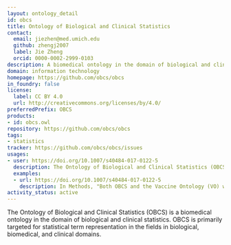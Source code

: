 ```yaml
---
layout: ontology_detail
id: obcs
title: Ontology of Biological and Clinical Statistics
contact:
  email: jiezhen@med.umich.edu
  github: zhengj2007
  label: Jie Zheng
  orcid: 0000-0002-2999-0103
description: A biomedical ontology in the domain of biological and clinical statistics.
domain: information technology
homepage: https://github.com/obcs/obcs
in_foundry: false
license:
  label: CC BY 4.0
  url: http://creativecommons.org/licenses/by/4.0/
preferredPrefix: OBCS
products:
- id: obcs.owl
repository: https://github.com/obcs/obcs
tags:
- statistics
tracker: https://github.com/obcs/obcs/issues
usages:
- user: https://doi.org/10.1007/s40484-017-0122-5
  description: The Ontology of Biological and Clinical Statistics (OBCS)-based statistical method standardization and meta-analysis of host responses to yellow fever vaccines
  examples:
  - url: https://doi.org/10.1007/s40484-017-0122-5
    description: In Methods, "Both OBCS and the Vaccine Ontology (VO) were used to ontologically model various components and relations ..."
activity_status: active
---
```


The Ontology of Biological and Clinical Statistics (OBCS) is a biomedical ontology in the domain of biological and clinical statistics. OBCS is primarily targeted for statistical term representation in the fields in biological, biomedical, and clinical domains.
